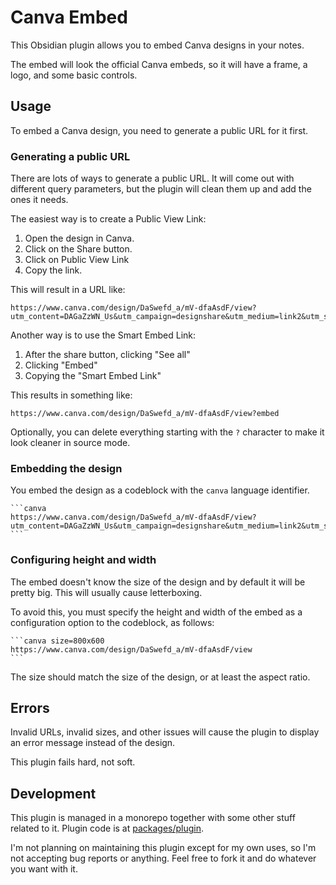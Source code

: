 # Canva Embed

This Obsidian plugin allows you to embed Canva designs in your notes.

The embed will look the official Canva embeds, so it will have a frame, a logo, and some basic controls.

## Usage

To embed a Canva design, you need to generate a public URL for it first.

### Generating a public URL

There are lots of ways to generate a public URL. It will come out with different query parameters, but the plugin will clean them up and add the ones it needs.

The easiest way is to create a Public View Link:

1. Open the design in Canva.
2. Click on the Share button.
3. Click on Public View Link
4. Copy the link.

This will result in a URL like:

```
https://www.canva.com/design/DaSwefd_a/mV-dfaAsdF/view?utm_content=DAGaZzWN_Us&utm_campaign=designshare&utm_medium=link2&utm_source=uniquelinks&utlId=ha6e9834f3c
```

Another way is to use the Smart Embed Link:

1. After the share button, clicking "See all"
2. Clicking "Embed"
3. Copying the "Smart Embed Link"

This results in something like:

```
https://www.canva.com/design/DaSwefd_a/mV-dfaAsdF/view?embed
```

Optionally, you can delete everything starting with the `?` character to make it look cleaner in source mode.

### Embedding the design

You embed the design as a codeblock with the `canva` language identifier.

````
```canva
https://www.canva.com/design/DaSwefd_a/mV-dfaAsdF/view?utm_content=DAGaZzWN_Us&utm_campaign=designshare&utm_medium=link2&utm_source=uniquelinks&utlId=ha6e9834f3c
```
````

### Configuring height and width

The embed doesn't know the size of the design and by default it will be pretty big. This will usually cause letterboxing.

To avoid this, you must specify the height and width of the embed as a configuration option to the codeblock, as follows:

````
```canva size=800x600
https://www.canva.com/design/DaSwefd_a/mV-dfaAsdF/view
```
````

The size should match the size of the design, or at least the aspect ratio.

## Errors

Invalid URLs, invalid sizes, and other issues will cause the plugin to display an error message instead of the design.

This plugin fails hard, not soft.

## Development

This plugin is managed in a monorepo together with some other stuff related to it. Plugin code is at [packages/plugin](packages/plugin).

I'm not planning on maintaining this plugin except for my own uses, so I'm not accepting bug reports or anything. Feel free to fork it and do whatever you want with it.
